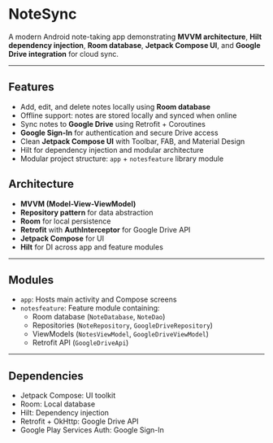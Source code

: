 # NoteSync

A modern Android note-taking app demonstrating **MVVM architecture**, **Hilt dependency injection**, **Room database**, **Jetpack Compose UI**, and **Google Drive integration** for cloud sync.  

---

## Features

- Add, edit, and delete notes locally using **Room database**
- Offline support: notes are stored locally and synced when online
- Sync notes to **Google Drive** using Retrofit + Coroutines
- **Google Sign-In** for authentication and secure Drive access
- Clean **Jetpack Compose UI** with Toolbar, FAB, and Material Design
- Hilt for dependency injection and modular architecture
- Modular project structure: `app` + `notesfeature` library module


## Architecture

- **MVVM (Model-View-ViewModel)**
- **Repository pattern** for data abstraction
- **Room** for local persistence
- **Retrofit** with **AuthInterceptor** for Google Drive API
- **Jetpack Compose** for UI
- **Hilt** for DI across app and feature modules

---

## Modules

- `app`: Hosts main activity and Compose screens
- `notesfeature`: Feature module containing:
  - Room database (`NoteDatabase`, `NoteDao`)
  - Repositories (`NoteRepository`, `GoogleDriveRepository`)
  - ViewModels (`NotesViewModel`, `GoogleDriveViewModel`)
  - Retrofit API (`GoogleDriveApi`)

---

## Dependencies

- Jetpack Compose: UI toolkit
- Room: Local database
- Hilt: Dependency injection
- Retrofit + OkHttp: Google Drive API
- Google Play Services Auth: Google Sign-In

